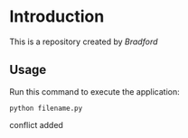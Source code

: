 # Introduction


This is a repository created by *Bradford*


## Usage


Run this command to execute the application:


`python filename.py`

 conflict added

```
